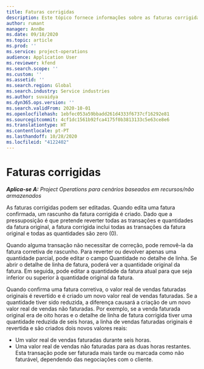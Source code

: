 ```yaml
---
title: Faturas corrigidas
description: Este tópico fornece informações sobre as faturas corrigidas.
author: rumant
manager: AnnBe
ms.date: 09/18/2020
ms.topic: article
ms.prod: ''
ms.service: project-operations
audience: Application User
ms.reviewer: kfend
ms.search.scope: ''
ms.custom: ''
ms.assetid: ''
ms.search.region: Global
ms.search.industry: Service industries
ms.author: suvaidya
ms.dyn365.ops.version: ''
ms.search.validFrom: 2020-10-01
ms.openlocfilehash: 1ebfec053a59bbadd261d4333f6737cf16292e81
ms.sourcegitcommit: 4cf1dc1561b92fca4175f0b3813133c5e63ce8e6
ms.translationtype: HT
ms.contentlocale: pt-PT
ms.lasthandoff: 10/28/2020
ms.locfileid: "4122402"
---
```

# <a name="corrected-invoices"></a>Faturas corrigidas

_**Aplica-se A:** Project Operations para cenários baseados em recursos/não armazenados_

As faturas corrigidas podem ser editadas. Quando edita uma fatura confirmada, um rascunho da fatura corrigida é criado. Dado que a pressuposição é que pretende reverter todas as transações e quantidades da fatura original, a fatura corrigida inclui todas as transações da fatura original e todas as quantidades são zero (0).

Quando alguma transação não necessitar de correção, pode removê-la da fatura corretiva de rascunho. Para reverter ou devolver apenas uma quantidade parcial, pode editar o campo Quantidade no detalhe de linha. Se abrir o detalhe de linha de fatura, poderá ver a quantidade original da fatura. Em seguida, pode editar a quantidade da fatura atual para que seja inferior ou superior à quantidade original da fatura.

Quando confirma uma fatura corretiva, o valor real de vendas faturadas originais é revertido e é criado um novo valor real de vendas faturadas. Se a quantidade tiver sido reduzida, a diferença causará a criação de um novo valor real de vendas não faturadas. Por exemplo, se a venda faturada original era de oito horas e o detalhe de linha de fatura corrigida tiver uma quantidade reduzida de seis horas, a linha de vendas faturadas originais é revertida e são criados dois novos valores reais:

- Um valor real de vendas faturadas durante seis horas.
- Uma valor real de vendas não faturadas para as duas horas restantes. Esta transação pode ser faturada mais tarde ou marcada como não faturável, dependendo das negociações com o cliente.
